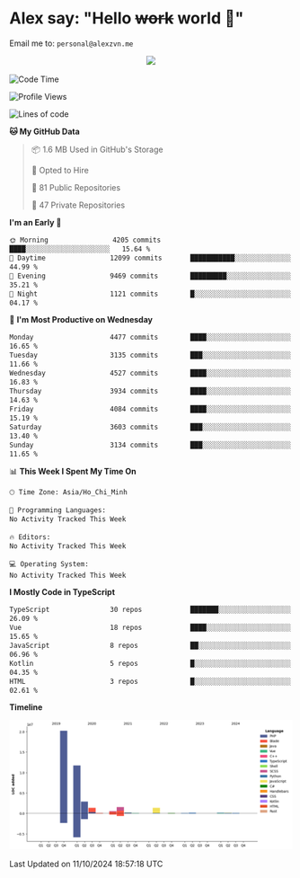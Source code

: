 # Alex say: "Hello ~~work~~ world 🐾"
Email me to: `personal@alexzvn.me`


<p align=center>
  <a href="https://skillicons.dev">
    <img src="https://skillicons.dev/icons?i=ts,js,php,nodejs,bun,vue,nuxt,react,svelte,tauri,laravel,rust,mongodb,docker,electron,redis,rabbitmq,tailwind,git,cloudflare,elysia,mysql,nginx,rollupjs,sentry,ubuntu,yarn,html,css,vite" />
  </a>
</p>

<!--START_SECTION:waka-->
![Code Time](http://img.shields.io/badge/Code%20Time-1%2C066%20hrs%2055%20mins-blue)

![Profile Views](http://img.shields.io/badge/Profile%20Views-0-blue)

![Lines of code](https://img.shields.io/badge/From%20Hello%20World%20I%27ve%20Written-40.6%20million%20lines%20of%20code-blue)

**🐱 My GitHub Data** 

> 📦 1.6 MB Used in GitHub's Storage 
 > 
> 💼 Opted to Hire
 > 
> 📜 81 Public Repositories 
 > 
> 🔑 47 Private Repositories 
 > 
**I'm an Early 🐤** 

```text
🌞 Morning                4205 commits        ████░░░░░░░░░░░░░░░░░░░░░   15.64 % 
🌆 Daytime                12099 commits       ███████████░░░░░░░░░░░░░░   44.99 % 
🌃 Evening                9469 commits        █████████░░░░░░░░░░░░░░░░   35.21 % 
🌙 Night                  1121 commits        █░░░░░░░░░░░░░░░░░░░░░░░░   04.17 % 
```
📅 **I'm Most Productive on Wednesday** 

```text
Monday                   4477 commits        ████░░░░░░░░░░░░░░░░░░░░░   16.65 % 
Tuesday                  3135 commits        ███░░░░░░░░░░░░░░░░░░░░░░   11.66 % 
Wednesday                4527 commits        ████░░░░░░░░░░░░░░░░░░░░░   16.83 % 
Thursday                 3934 commits        ████░░░░░░░░░░░░░░░░░░░░░   14.63 % 
Friday                   4084 commits        ████░░░░░░░░░░░░░░░░░░░░░   15.19 % 
Saturday                 3603 commits        ███░░░░░░░░░░░░░░░░░░░░░░   13.40 % 
Sunday                   3134 commits        ███░░░░░░░░░░░░░░░░░░░░░░   11.65 % 
```


📊 **This Week I Spent My Time On** 

```text
🕑︎ Time Zone: Asia/Ho_Chi_Minh

💬 Programming Languages: 
No Activity Tracked This Week

🔥 Editors: 
No Activity Tracked This Week

💻 Operating System: 
No Activity Tracked This Week
```

**I Mostly Code in TypeScript** 

```text
TypeScript               30 repos            ███████░░░░░░░░░░░░░░░░░░   26.09 % 
Vue                      18 repos            ████░░░░░░░░░░░░░░░░░░░░░   15.65 % 
JavaScript               8 repos             ██░░░░░░░░░░░░░░░░░░░░░░░   06.96 % 
Kotlin                   5 repos             █░░░░░░░░░░░░░░░░░░░░░░░░   04.35 % 
HTML                     3 repos             █░░░░░░░░░░░░░░░░░░░░░░░░   02.61 % 
```



**Timeline**

![Lines of Code chart](https://raw.githubusercontent.com/alexzvn/alexzvn/main/assets/bar_graph.png)


 Last Updated on 11/10/2024 18:57:18 UTC
<!--END_SECTION:waka-->
